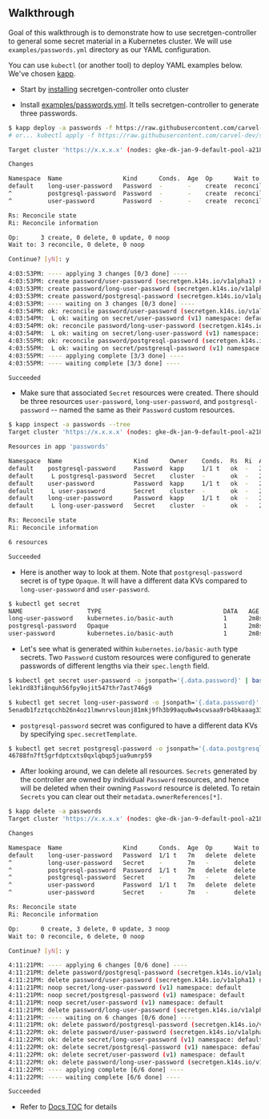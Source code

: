 ## Walkthrough

Goal of this walkthrough is to demonstrate how to use secretgen-controller to general some secret material in a Kubernetes cluster. We will use `examples/passwords.yml` directory as our YAML configuration. 

You can use `kubectl` (or another tool) to deploy YAML examples below. We've chosen [kapp](https://get-kapp.io).

- Start by [installing](install.md) secretgen-controller onto cluster

- Install [examples/passwords.yml](https://github.com/carvel-dev/secretgen-controller/blob/develop/examples/passwords.yml). It tells secretgen-controller to generate three passwords.

```bash
$ kapp deploy -a passwords -f https://raw.githubusercontent.com/carvel-dev/secretgen-controller/develop/examples/passwords.yml
# or... kubectl apply -f https://raw.githubusercontent.com/carvel-dev/secretgen-controller/develop/examples/passwords.yml

Target cluster 'https://x.x.x.x' (nodes: gke-dk-jan-9-default-pool-a218b1c9-55sl, 3+)

Changes

Namespace  Name                 Kind      Conds.  Age  Op      Wait to    Rs  Ri
default    long-user-password   Password  -       -    create  reconcile  -   -
^          postgresql-password  Password  -       -    create  reconcile  -   -
^          user-password        Password  -       -    create  reconcile  -   -

Rs: Reconcile state
Ri: Reconcile information

Op:      3 create, 0 delete, 0 update, 0 noop
Wait to: 3 reconcile, 0 delete, 0 noop

Continue? [yN]: y

4:03:53PM: ---- applying 3 changes [0/3 done] ----
4:03:53PM: create password/user-password (secretgen.k14s.io/v1alpha1) namespace: default
4:03:53PM: create password/long-user-password (secretgen.k14s.io/v1alpha1) namespace: default
4:03:53PM: create password/postgresql-password (secretgen.k14s.io/v1alpha1) namespace: default
4:03:53PM: ---- waiting on 3 changes [0/3 done] ----
4:03:54PM: ok: reconcile password/user-password (secretgen.k14s.io/v1alpha1) namespace: default
4:03:54PM:  L ok: waiting on secret/user-password (v1) namespace: default
4:03:54PM: ok: reconcile password/long-user-password (secretgen.k14s.io/v1alpha1) namespace: default
4:03:54PM:  L ok: waiting on secret/long-user-password (v1) namespace: default
4:03:55PM: ok: reconcile password/postgresql-password (secretgen.k14s.io/v1alpha1) namespace: default
4:03:55PM:  L ok: waiting on secret/postgresql-password (v1) namespace: default
4:03:55PM: ---- applying complete [3/3 done] ----
4:03:55PM: ---- waiting complete [3/3 done] ----

Succeeded
```

- Make sure that associated `Secret` resources were created. There should be three resources `user-password`, `long-user-password`, and `postgresql-password` -- named the same as their `Password` custom resources.

```bash
$ kapp inspect -a passwords --tree
Target cluster 'https://x.x.x.x' (nodes: gke-dk-jan-9-default-pool-a218b1c9-55sl, 3+)

Resources in app 'passwords'

Namespace  Name                    Kind      Owner    Conds.  Rs  Ri  Age
default    postgresql-password     Password  kapp     1/1 t   ok  -   25s
default     L postgresql-password  Secret    cluster  -       ok  -   25s
default    user-password           Password  kapp     1/1 t   ok  -   25s
default     L user-password        Secret    cluster  -       ok  -   25s
default    long-user-password      Password  kapp     1/1 t   ok  -   25s
default     L long-user-password   Secret    cluster  -       ok  -   25s

Rs: Reconcile state
Ri: Reconcile information

6 resources

Succeeded
```

- Here is another way to look at them. Note that `postgresql-password` secret is of type `Opaque`. It will have a different data KVs compared to `long-user-password` and `user-password`.

```bash
$ kubectl get secret
NAME                  TYPE                                  DATA   AGE
long-user-password    kubernetes.io/basic-auth              1      2m8s
postgresql-password   Opaque                                1      2m8s
user-password         kubernetes.io/basic-auth              1      2m8s
```

- Let's see what is generated within `kubernetes.io/basic-auth` type secrets. Two `Password` custom resources were configured to generate passwords of different lengths via their `spec.length` field.

```bash
$ kubectl get secret user-password -o jsonpath='{.data.password}' | base64 -D
lek1rd83fi8nquh56fpy9ojit547thr7ast746g9

$ kubectl get secret long-user-password -o jsonpath='{.data.password}' | base64 -D
5enadb1fzztqcchb26n4oz1lmwnrvslounj81mkj9fh3b99aqu0w4scwsaa9rb4bkaaag33mef21vq3zohxz72byd4dkele7v3w5i3gw3l5w7wa68e5pqbkopu7s
```

- `postgresql-password` secret was configured to have a different data KVs by specifying `spec.secretTemplate`.

```bash
$ kubectl get secret postgresql-password -o jsonpath='{.data.postgresql-password}' | base64 -D
46788fn7ft5grfdptcxts0qxlqbqp5jua9umrp59
```

- After looking around, we can delete all resources. `Secrets` generated by the controller are owned by individual `Password` resources, and hence will be deleted when their owning `Password` resource is deleted. To retain `Secrets` you can clear out their `metadata.ownerReferences[*]`.

```bash
$ kapp delete -a passwords
Target cluster 'https://x.x.x.x' (nodes: gke-dk-jan-9-default-pool-a218b1c9-55sl, 3+)

Changes

Namespace  Name                 Kind      Conds.  Age  Op      Wait to  Rs  Ri
default    long-user-password   Password  1/1 t   7m   delete  delete   ok  -
^          long-user-password   Secret    -       7m   -       delete   ok  -
^          postgresql-password  Password  1/1 t   7m   delete  delete   ok  -
^          postgresql-password  Secret    -       7m   -       delete   ok  -
^          user-password        Password  1/1 t   7m   delete  delete   ok  -
^          user-password        Secret    -       7m   -       delete   ok  -

Rs: Reconcile state
Ri: Reconcile information

Op:      0 create, 3 delete, 0 update, 3 noop
Wait to: 0 reconcile, 6 delete, 0 noop

Continue? [yN]: y

4:11:21PM: ---- applying 6 changes [0/6 done] ----
4:11:21PM: delete password/postgresql-password (secretgen.k14s.io/v1alpha1) namespace: default
4:11:21PM: delete password/user-password (secretgen.k14s.io/v1alpha1) namespace: default
4:11:21PM: noop secret/long-user-password (v1) namespace: default
4:11:21PM: noop secret/postgresql-password (v1) namespace: default
4:11:21PM: noop secret/user-password (v1) namespace: default
4:11:21PM: delete password/long-user-password (secretgen.k14s.io/v1alpha1) namespace: default
4:11:21PM: ---- waiting on 6 changes [0/6 done] ----
4:11:21PM: ok: delete password/postgresql-password (secretgen.k14s.io/v1alpha1) namespace: default
4:11:22PM: ok: delete password/user-password (secretgen.k14s.io/v1alpha1) namespace: default
4:11:22PM: ok: delete secret/long-user-password (v1) namespace: default
4:11:22PM: ok: delete secret/postgresql-password (v1) namespace: default
4:11:22PM: ok: delete secret/user-password (v1) namespace: default
4:11:22PM: ok: delete password/long-user-password (secretgen.k14s.io/v1alpha1) namespace: default
4:11:22PM: ---- applying complete [6/6 done] ----
4:11:22PM: ---- waiting complete [6/6 done] ----

Succeeded
```

- Refer to [Docs TOC](README.md) for details
